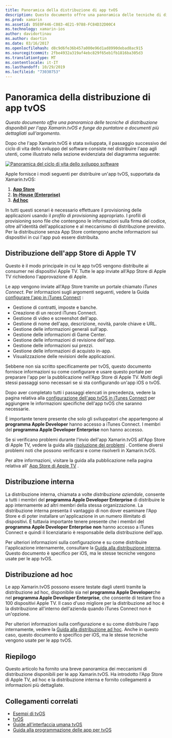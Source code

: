 ```yaml
---
title: Panoramica della distribuzione di app tvOS
description: Questo documento offre una panoramica delle tecniche di distribuzione disponibili per l'app Xamarin.tvOS e funge da puntatore a documenti più dettagliati sull'argomento.
ms.prod: xamarin
ms.assetid: D5E0F446-C083-4E21-9788-FC84D32D00C4
ms.technology: xamarin-ios
author: davidortinau
ms.author: daortin
ms.date: 03/16/2017
ms.openlocfilehash: d8c9d6fe36b457a000e96d1ad8990debad8ac915
ms.sourcegitcommit: 2fbe4932a319af4ebc829f65eb1fb1816ba305d3
ms.translationtype: MT
ms.contentlocale: it-IT
ms.lasthandoff: 10/29/2019
ms.locfileid: "73030753"
---
```

# <a name="tvos-app-distribution-overview"></a>Panoramica della distribuzione di app tvOS

_Questo documento offre una panoramica delle tecniche di distribuzione disponibili per l'app Xamarin.tvOS e funge da puntatore a documenti più dettagliati sull'argomento._

Dopo che l'app Xamarin.tvOS è stata sviluppata, il passaggio successivo del ciclo di vita dello sviluppo del software consiste nel distribuire l'app agli utenti, come illustrato nella sezione evidenziata del diagramma seguente:

[![Panoramica del ciclo di vita dello sviluppo software](images/publishingdiagram.png)](images/publishingdiagram.png#lightbox)

Apple fornisce i modi seguenti per distribuire un'app tvOS, supportata da Xamarin.tvOS:

1. [**App Store**](#Apple-TV-App-Store-Distribution)
2. [**In-House (Enterprise)** ](#In-House-Distribution) 
3. [**Ad hoc**](#Ad_Hoc_Distribution) 

In tutti questi scenari è necessario effettuare il provisioning delle applicazioni usando il *profilo di provisioning* appropriato. I profili di provisioning sono file che contengono le informazioni sulla firma del codice, oltre all'identità dell'applicazione e al meccanismo di distribuzione previsto. Per la distribuzione senza App Store contengono anche informazioni sui dispositivi in cui l'app può essere distribuita.

<a name="Apple-TV-App-Store-Distribution" />

## <a name="apple-tv-app-store-distribution"></a>Distribuzione dell'app Store di Apple TV

Questo è il modo principale in cui le app tvOS vengono distribuite ai consumer nei dispositivi Apple TV. Tutte le app inviate all'App Store di Apple TV richiedono l'approvazione di Apple.

Le app vengono inviate all'App Store tramite un portale chiamato *iTunes Connect*. Per informazioni sugli argomenti seguenti, vedere la Guida [configurare l'app in iTunes Connect](~/ios/deploy-test/app-distribution/app-store-distribution/itunesconnect.md) :

- Gestione di contratti, imposte e banche.
- Creazione di un record iTunes Connect.
- Gestione di video e screenshot dell'app.
- Gestione di nome dell'app, descrizione, novità, parole chiave e URL.
- Gestione delle informazioni generali sull'app.
- Gestione delle informazioni di Game Center.
- Gestione delle informazioni di revisione dell'app.
- Gestione delle informazioni sui prezzi.
- Gestione delle informazioni di acquisto in-app.
- Visualizzazione delle revisioni delle applicazioni.

Sebbene non sia scritto specificamente per tvOS, questo documento fornisce informazioni su come configurare e usare questo portale per preparare l'app per la pubblicazione nell'App Store di Apple TV. Molti degli stessi passaggi sono necessari se si sta configurando un'app iOS o tvOS.

Dopo aver completato tutti i passaggi elencati in precedenza, vedere la pagina relativa alla [configurazione dell'app tvOS in iTunes Connect](~/ios/tvos/deploy-test/app-distribution/itunes-connect.md) per aggiungere le informazioni specifiche dell'app tvOS che saranno necessarie.

È importante tenere presente che solo gli sviluppatori che appartengono al **programma Apple Developer** hanno accesso a iTunes Connect. I membri del **programma Apple Developer Enterprise** non hanno accesso.

Se si verificano problemi durante l'invio dell'app Xamarin.tvOS all'App Store di Apple TV, vedere la guida alla [risoluzione dei problemi](~/ios/tvos/troubleshooting.md) . Contiene diversi problemi noti che possono verificarsi e come risolverli in Xamarin.tvOS.

Per altre informazioni, visitare la guida alla pubblicazione nella pagina relativa all' [App Store di Apple TV](~/ios/tvos/deploy-test/app-distribution/app-store-publishing.md) .

<a name="In-House-Distribution" />

## <a name="in-house-distribution"></a>Distribuzione interna

La distribuzione interna, chiamata a volte *distribuzione aziendale*, consente a tutti i membri del **programma Apple Developer Enterprise** di distribuire le app internamente ad altri membri della stessa organizzazione. La distribuzione interna presenta il vantaggio di non dover esaminare l'App Store e di poter installare un'applicazione in un numero illimitato di dispositivi. È tuttavia importante tenere presente che i membri del **programma Apple Developer Enterprise** **non** hanno accesso a iTunes Connect e quindi il licenziatario è responsabile della distribuzione dell'app.

Per ulteriori informazioni sulla configurazione e su come distribuire l'applicazione internamente, consultare la [Guida alla distribuzione interna](~/ios/deploy-test/app-distribution/in-house-distribution.md). Questo documento è specifico per iOS, ma le stesse tecniche vengono usate per le app tvOS.

<a name="Ad_Hoc_Distribution"/>

## <a name="ad-hoc-distribution"></a>Distribuzione ad hoc

Le app Xamarin.tvOS possono essere testate dagli utenti tramite la distribuzione ad hoc, disponibile sia nel **programma Apple Developer**che nel **programma Apple Developer Enterprise**, che consente di testare fino a 100 dispositivi Apple TV. Il caso d'uso migliore per la distribuzione ad hoc è la distribuzione all'interno dell'azienda quando iTunes Connect non è un'opzione.

Per ulteriori informazioni sulla configurazione e su come distribuire l'app internamente, vedere la [Guida alla distribuzione ad hoc](~/ios/deploy-test/app-distribution/ad-hoc-distribution.md). Anche in questo caso, questo documento è specifico per iOS, ma le stesse tecniche vengono usate per le app tvOS.

<a name="Summary" />

## <a name="summary"></a>Riepilogo

Questo articolo ha fornito una breve panoramica dei meccanismi di distribuzione disponibili per le app Xamarin.tvOS. Ha introdotto l'App Store di Apple TV, ad hoc e la distribuzione interna e fornito collegamenti a informazioni più dettagliate.

## <a name="related-links"></a>Collegamenti correlati

- [Esempi di tvOS](https://docs.microsoft.com/samples/browse/?products=xamarin&term=Xamarin.iOS+tvOS)
- [tvOS](https://developer.apple.com/tvos/)
- [Guide all'interfaccia umana tvOS](https://developer.apple.com/tvos/human-interface-guidelines/)
- [Guida alla programmazione delle app per tvOS](https://developer.apple.com/library/prerelease/tvos/documentation/General/Conceptual/AppleTV_PG/)
